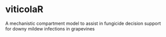 # viticolaR
A mechanistic compartment model to assist in fungicide decision support for downy mildew infections in grapevines
